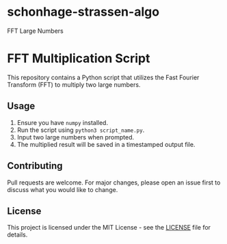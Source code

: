 # schonhage-strassen-algo
FFT Large Numbers
# FFT Multiplication Script

This repository contains a Python script that utilizes the Fast Fourier Transform (FFT) to multiply two large numbers. 

## Usage

1. Ensure you have `numpy` installed.
2. Run the script using `python3 script_name.py`.
3. Input two large numbers when prompted.
4. The multiplied result will be saved in a timestamped output file.

## Contributing

Pull requests are welcome. For major changes, please open an issue first to discuss what you would like to change.

## License

This project is licensed under the MIT License - see the [LICENSE](LICENSE) file for details.
